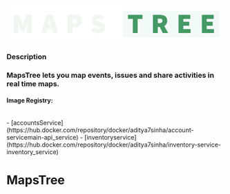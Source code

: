 ![MapsTreeLogo](/profile/alone_name2.png)

<h3>Description<h3>
  MapsTree lets you map events, issues and share activities in real time maps.</br>
  <h4>Image Registry:</h4></br>
- [accountsService](https://hub.docker.com/repository/docker/aditya7sinha/account-servicemain-api_service)
- [inventoryservice](https://hub.docker.com/repository/docker/aditya7sinha/inventory-service-inventory_service)




# MapsTree

<!--

**Here are some ideas to get you started:**

🙋‍♀️ A short introduction - what is your organization all about?
🌈 Contribution guidelines - how can the community get involved?
👩‍💻 Useful resources - where can the community find your docs? Is there anything else the community should know?
🍿 Fun facts - what does your team eat for breakfast?
🧙 Remember, you can do mighty things with the power of [Markdown](https://docs.github.com/github/writing-on-github/getting-started-with-writing-and-formatting-on-github/basic-writing-and-formatting-syntax)
-->
